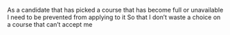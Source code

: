 As a candidate that has picked a course that has become full or unavailable
I need to be prevented from applying to it
So that I don’t waste a choice on a course that can’t accept me
